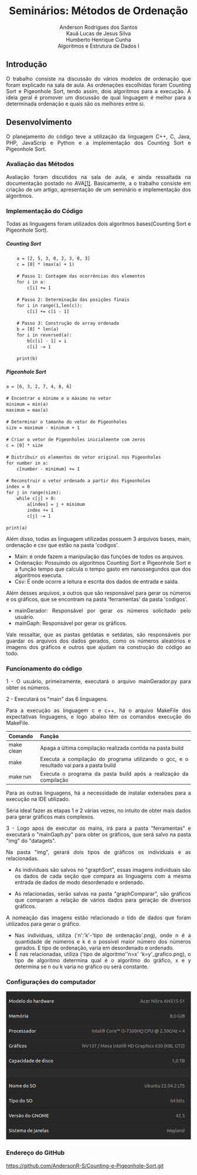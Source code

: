 <div align = "center" >
    <h1 >Seminários: Métodos de Ordenação</h1>
    Anderson Rodrigues dos Santos </br>
    Kauã Lucas de Jesus Silva</br>
    Humberto Henrique Cunha</br>
    Algoritmos e Estrutura de Dados I
</div>

<div style="text-align: justify;">
    <h2>Introdução </h2>
    <p>
        O trabalho consiste na discussão do vários modelos de ordenação que foram explicado na sala de aula. As ordenações escolhidas foram Counting Sort e Pigeonhole Sort, tendo assim, dois algoritmos para a execução. A ideia geral é promover um discussão de qual linguagem é melhor para a determinada ordenação e quais são os melhores entre si.
    </p>
    <h2>Desenvolvimento </h2>
    <p>
        O planejamento do código teve a utilização da linguagem C++, C, Java, PHP, JavaScrip e Python e a implementação dos Counting Sort e Pigeonhole Sort.
    </p>
    <h3> Avaliação das Métodos</h3>

Avaliação foram discutidos na sala de aula, e ainda ressaltada na documentação postado no AVA<a href="Documentos/Descrição do Seminário.pdf">[1]</a>. Basicamente, a o trabalho consiste em criação de um artigo, apresentação de um seminário e implementação dos algoritmos. 

<h3>Implementação do Código</h2>
Todas as linguagens foram utilizados dois algoritmos bases(Counting Sort e Pigeonhole Sort).

##### Counting Sort

        a = [2, 5, 3, 0, 2, 3, 0, 3]
        c = [0] * (max(a) + 1)

        # Passo 1: Contagem das ocorrências dos elementos
        for i in a:
            c[i] += 1

        # Passo 2: Determinação das posições finais
        for i in range(1,len(c)):
            c[i] += c[i - 1]

        # Passo 3: Construção do array ordenado
        b = [0] * len(a)
        for i in reversed(a):
            b[c[i] - 1] = i
            c[i] -= 1

        print(b)

##### Pigeonhole Sort


    a = [6, 3, 2, 7, 4, 8, 6]

    # Encontrar o mínimo e o máximo no vetor
    minimum = min(a)
    maximum = max(a)

    # Determinar o tamanho do vetor de Pigeonholes
    size = maximum - minimum + 1

    # Criar o vetor de Pigeonholes inicialmente com zeros
    c = [0] * size

    # Distribuir os elementos do vetor original nos Pigeonholes
    for number in a:
        c[number - minimum] += 1

    # Reconstruir o vetor ordenado a partir dos Pigeonholes
    index = 0
    for j in range(size):
        while c[j] > 0:
            a[index] = j + minimum
            index += 1
            c[j] -= 1

    print(a)


Além disso, todas as linguagem utilizadas possuem 3 arquivos bases, main, ordenação e csv que estão na pasta 'codigos'.

- Main: é onde fazem a manipulação das funções de todos os arquivos. 
- Ordenação: Possuindo os algoritmos Counting Sort e Pigeonhole Sort e a função tempo que calcula o tempo gasto em nanossegundos que dos algoritmos  executa. 
- Csv: É onde ocorre a leitura e escrita dos dados de entrada e saída.

Além desses arquivos, a outros que são responsável para gerar os números e os gráficos, que se encontram na pasta 'ferramentas' da pasta 'codigos'.
- mainGerador: Responsável por gerar os números solicitado pelo usuário.
- mainGaph: Responsável por gerar os gráficos.


Vale ressaltar, que as pastas getdatas e setdatas, são responsáveis por guardar os arquivos dos dados gerados, como os números aleatórios e imagens dos gráficos e outros que ajudam na construção do código ao todo.

###  Funcionamento do código

1 - O usuário, primeiramente, executará o arquivo mainGerador.py para obter os números.

2 - Executará os "main" das 6 linguagens. 

Para a execução as linguagem c e c++, há o arquivo MakeFile dos expectativas linguagens, e logo abaixo têm os comandos execução do MakeFile.

|Comando 	    |Função                                                                                  |
|---------------|----------------------------------------------------------------------------------------|
|make clean     |Apaga a última compilação realizada contida na pasta build                              |
|make 	        |Executa a compilação do programa utilizando o gcc, e o resultado vai para a pasta build |
|make run 	    |Executa o programa da pasta build após a realização da compilação                       |

Para as outras linguagens, há a necessidade de instalar extensões para a execução na IDE utilizado.

Séria ideal fazer as etapas 1 e 2 várias vezes, no intuito de obter mais dados para gerar gráficos mais complexos.

3 - Logo apos de executar os mains, irá para a pasta "ferramentas" e executará o "mainGaph.py" para obter os gráficos, que será salvo na pasta "img" do "datagets".


Na pasta "img", gerará dois tipos de gráficos os individuais e as relacionadas.
- As individuais são salvos no "graphSort", essas imagens individuais são os dados de cada seção que compara as linguagens com a mesma entrada de dados de modo desordenado e ordenado. 

- As relacionadas, serão salvas na pasta "graphComparar", são gráficos que comparam a relação de vários dados para geração de diversos gráficos.

A nomeação das imagens estão relacionado o tido de dados que foram utilizados para gerar o gráfico.
- Nas individuas, utiliza ('n':'k'-'tipo de ordenação'.png), onde n é a quantidade de números e k é o possível maior número dos números gerados. E tipo de ordenação, varia em desordenado e ordenado.
- E nas relacionadas, utiliza ('tipo de algoritmo''n=x' 'k=y'_grafico.png), o tipo de algoritmo determina qual é o algoritmo do gráfico, x e y determina se n ou k varia no gráfico ou será constante.

### Configurações do computador

<p>
  <img src="dataget/img/md/configuracao_pc.png" alt="Configuração do PC">
</p>


### Endereço do GitHub

https://github.com/AndersonR-S/Counting-e-Pigeonhole-Sort.git